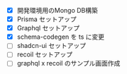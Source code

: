 - [x] 開発環境用のMongo DB構築
- [x] Prisma セットアップ
- [x] Graphql セットアップ
- [x] schema-codegen を ts に変更
- [ ] shadcn-ui セットアップ
- [ ] recoil セットアップ
- [ ] graphql x recoil のサンプル画面作成